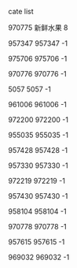 cate list

970775 新鲜水果 8

957347 957347 -1

975706 975706 -1

970776 970776 -1

5057 5057 -1

961006 961006 -1

972200 972200 -1

955035 955035 -1

957428 957428 -1

957330 957330 -1

972219 972219 -1

957430 957430 -1

958104 958104 -1

970778 970778 -1

957615 957615 -1

969032 969032 -1

